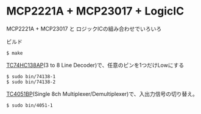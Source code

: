 # MCP2221A + MCP23017 + LogicIC

MCP2221A + MCP23017 と ロジックICの組み合わせでいろいろ

ビルド

	$ make

[TC74HC138AP](https://toshiba.semicon-storage.com/jp/product/logic/cmos-logic/detail.TC74HC138AP.html)(3 to 8 Line Decoder)で、任意のピンを1つだけLowにする

	$ sudo bin/74138-1
	$ sudo bin/74138-2

[TC4051BP](https://toshiba.semicon-storage.com/jp/product/logic/cmos-logic/detail.TC4051BP.html)(Single 8ch Multiplexer/Demultiplexer)で、入出力信号の切り替え。

	$ sudo bin/4051-1


